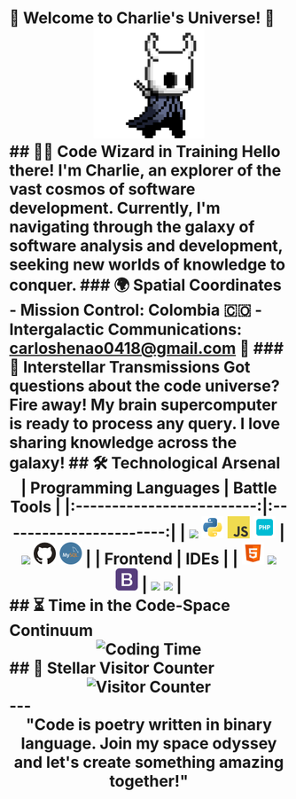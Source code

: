 # 🚀 Welcome to Charlie's Universe! 🌌 <div align="center"> <img src="https://raw.githubusercontent.com/TanZng/TanZng/master/assets/hollor_knight3.gif" width="200" height="200" alt="Hollow Knight GIF"> </div> ## 🧙‍♂️ Code Wizard in Training Hello there! I'm Charlie, an explorer of the vast cosmos of software development. Currently, I'm navigating through the galaxy of software analysis and development, seeking new worlds of knowledge to conquer. ### 🌍 Spatial Coordinates - **Mission Control:** Colombia 🇨🇴 - **Intergalactic Communications:** [carloshenao0418@gmail.com](mailto:carloshenao0418@gmail.com) 📡 ### 💬 Interstellar Transmissions Got questions about the code universe? Fire away! My brain supercomputer is ready to process any query. I love sharing knowledge across the galaxy! ## 🛠️ Technological Arsenal <div align="center"> | Programming Languages | Battle Tools | |:-------------------------:|:-----------------------:| | <img src="https://images.vexels.com/media/users/3/166401/isolated/preview/b82aa7ac3f736dd78570dd3fa3fa9e24-java-programming-language-icon-by-vexels.png" width="40"> <img src="https://raw.githubusercontent.com/github/explore/80688e429a7d4ef2fca1e82350fe8e3517d3494d/topics/python/python.png" width="40"> <img src="https://raw.githubusercontent.com/github/explore/80688e429a7d4ef2fca1e82350fe8e3517d3494d/topics/javascript/javascript.png" width="40"> <img src="https://raw.githubusercontent.com/sachinverma53121/sachinverma53121/master/icons/php.png" width="40"> | <img src="https://upload.wikimedia.org/wikipedia/commons/thumb/3/3f/Git_icon.svg/1024px-Git_icon.svg.png" width="40"> <img src="https://raw.githubusercontent.com/github/explore/80688e429a7d4ef2fca1e82350fe8e3517d3494d/topics/github-api/github-api.png" width="40"> <img src="https://raw.githubusercontent.com/sachinverma53121/sachinverma53121/master/icons/mysql.png" width="40"> | | Frontend | IDEs | | <img src="https://raw.githubusercontent.com/sachinverma53121/sachinverma53121/master/icons/html5.png" width="40"> <img src="https://cdn.iconscout.com/icon/free/png-256/css-131-722685.png" width="40"> <img src="https://raw.githubusercontent.com/github/explore/80688e429a7d4ef2fca1e82350fe8e3517d3494d/topics/bootstrap/bootstrap.png" width="40"> | <img src="https://upload.wikimedia.org/wikipedia/commons/thumb/9/9a/Visual_Studio_Code_1.35_icon.svg/1024px-Visual_Studio_Code_1.35_icon.svg.png" width="40"> <img src="https://upload.wikimedia.org/wikipedia/commons/thumb/9/98/Apache_NetBeans_Logo.svg/1200px-Apache_NetBeans_Logo.svg.png" width="40"> | </div> ## ⏳ Time in the Code-Space Continuum <div align="center"> <img src="https://github-readme-stats.vercel.app/api/wakatime?username=riohpdev&theme=radical&langs_count=5&hide=html,css" height="150" alt="Coding Time"> </div> ## 🌠 Stellar Visitor Counter <div align="center"> <img src="https://komarev.com/ghpvc/?username=riohpb&label=Space%20Explorers&color=blueviolet&style=flat" alt="Visitor Counter"> </div> --- <div align="center"> **"Code is poetry written in binary language. Join my space odyssey and let's create something amazing together!"** </div>
